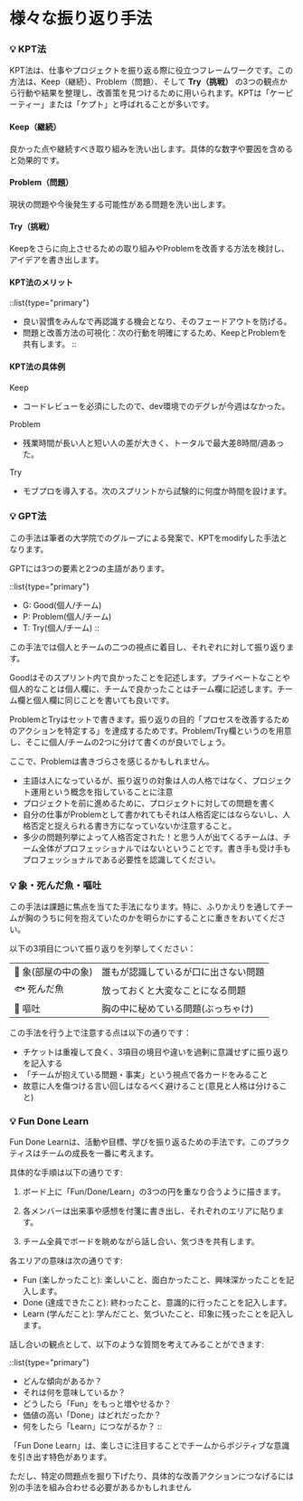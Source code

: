 # 様々な振り返り手法

### :bulb: KPT法

KPT法は、仕事やプロジェクトを振り返る際に役立つフレームワークです。この方法は、Keep（継続）、Problem（問題）、そして **Try（挑戦）** の3つの観点から行動や結果を整理し、改善策を見つけるために用いられます。KPTは「ケーピーティー」または「ケプト」と呼ばれることが多いです。


#### Keep（継続）

良かった点や継続すべき取り組みを洗い出します。具体的な数字や要因を含めると効果的です。

#### Problem（問題）

現状の問題や今後発生する可能性がある問題を洗い出します。

#### Try（挑戦）

Keepをさらに向上させるための取り組みやProblemを改善する方法を検討し、アイデアを書き出します。

#### KPT法のメリット

::list{type="primary"}
- 良い習慣をみんなで再認識する機会となり、そのフェードアウトを防げる。
- 問題と改善方法の可視化：次の行動を明確にするため、KeepとProblemを共有します。
::

#### KPT法の具体例

Keep
- コードレビューを必須にしたので、dev環境でのデグレが今週はなかった。

Problem
- 残業時間が長い人と短い人の差が大きく、トータルで最大差8時間/週あった。

Try
- モブプロを導入する。次のスプリントから試験的に何度か時間を設けます。



### :bulb: GPT法

この手法は筆者の大学院でのグループによる発案で、KPTをmodifyした手法となります。

GPTには3つの要素と2つの主語があります。

::list{type="primary"}
- G: Good(個人/チーム)
- P: Problem(個人/チーム)
- T: Try(個人/チーム)
::

この手法では個人とチームの二つの視点に着目し、それぞれに対して振り返ります。

Goodはそのスプリント内で良かったことを記述します。プライベートなことや個人的なことは個人欄に、チームで良かったことはチーム欄に記述します。チーム欄と個人欄に同じことを書いても良いです。

ProblemとTryはセットで書きます。振り返りの目的「プロセスを改善するためのアクションを特定する」を達成するためです。Problem/Try欄というのを用意し、そこに個人/チームの2つに分けて書くのが良いでしょう。

ここで、Problemは書きづらさを感じるかもしれません。
- 主語は人になっているが、振り返りの対象は人の人格ではなく、プロジェクト運用という概念を指していることに注意
- プロジェクトを前に進めるために、プロジェクトに対しての問題を書く
- 自分の仕事がProblemとして書かれてもそれは人格否定にはならないし、人格否定と捉えられる書き方になっていないか注意すること。
- 多少の問題列挙によって人格否定された！と思う人が出てくるチームは、チーム全体がプロフェッショナルではないということです。書き手も受け手もプロフェッショナルである必要性を認識してください。


### :bulb: 象・死んだ魚・嘔吐

この手法は課題に焦点を当てた手法になります。特に、ふりかえりを通してチームが胸のうちに何を抱えていたのかを明らかにすることに重きをおいてください。

以下の3項目について振り返りを列挙してください：

|||
|---|---|
|🐘 象(部屋の中の象)|誰もが認識しているが口に出さない問題|
|🐟 死んだ魚|放っておくと大変なことになる問題|
|🤮 嘔吐|胸の中に秘めている問題(ぶっちゃけ)|

この手法を行う上で注意する点は以下の通りです：
- チケットは重複して良く、3項目の境目や違いを過剰に意識せずに振り返りを記入する
- 「チームが抱えている問題・事実」という視点で各カードをみること
- 故意に人を傷つける言い回しはなるべく避けること(意見と人格は分けること)

### :bulb: Fun Done Learn

Fun Done Learnは、活動や目標、学びを振り返るための手法です。このプラクティスはチームの成長を一番に考えます。

具体的な手順は以下の通りです:

1. ボード上に「Fun/Done/Learn」の3つの円を重なり合うように描きます。

2. 各メンバーは出来事や感想を付箋に書き出し、それぞれのエリアに貼ります。

3. チーム全員でボードを眺めながら話し合い、気づきを共有します。

各エリアの意味は次の通りです:

- Fun (楽しかったこと): 楽しいこと、面白かったこと、興味深かったことを記入します。
- Done (達成できたこと): 終わったこと、意識的に行ったことを記入します。
- Learn (学んだこと): 学んだこと、気づいたこと、印象に残ったことを記入します。

話し合いの観点として、以下のような質問を考えてみることができます:

::list{type="primary"}
- どんな傾向があるか？
- それは何を意味しているか？
- どうしたら「Fun」をもっと増やせるか？
- 価値の高い「Done」はどれだったか？
- 何をしたら「Learn」につながるか？
::

「Fun Done Learn」は、楽しさに注目することでチームからポジティブな意識を引き出す特色があります。

ただし、特定の問題点を掘り下げたり、具体的な改善アクションにつなげるには別の手法を組み合わせる必要があるかもしれません


<!-- TODO: YWTや構成例, 5のなぜを書く -->

<!-- ### :bulb: 5つのなぜ

この手法はある出来事から潜在的に問題となっている点や良い行い・慣習などを発見するための手法です。
 -->



<!-- ### :bulb: YWT -->


<!-- ## レトロスペクティブの構成例

3スプリントに1度：象・死んだ魚・嘔吐

レトロ: GPT ->　5つのなぜ -->



